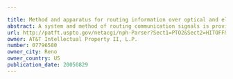 ```yaml
---

title: Method and apparatus for routing information over optical and electrical pathways
abstract: A system and method of routing communication signals is provided. A first technique uses a packet switched device that operates using Internet Protocol, the packet switched device determines one or more commands based on a routing request to establish, maintain, restore or breakdown one or more communication paths and a circuit switched device that provides physical switching between a plurality of ports based on the one or more commands from the packet switched device. A second technique for expediting error condition information is also provided. As various error conditions are recognized, information relating to the error conditions is provided directly to the packet switched device to enable the packet switched device to restore communications with minimal delay.
url: http://patft.uspto.gov/netacgi/nph-Parser?Sect1=PTO2&Sect2=HITOFF&p=1&u=%2Fnetahtml%2FPTO%2Fsearch-adv.htm&r=1&f=G&l=50&d=PALL&S1=07796580&OS=07796580&RS=07796580
owner: AT&T Intellectual Property II, L.P.
number: 07796580
owner_city: Reno
owner_country: US
publication_date: 20050829
---
```

